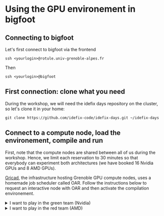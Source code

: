# Using the GPU environement in bigfoot
## Connecting to bigfoot
Let's first connect to bigfoot via the frontend

```shell
ssh <yourlogin>@rotule.univ-grenoble-alpes.fr
```
Then
```shell
ssh <yourlogin>@bigfoot
```

## First connection: clone what you need
During the workshop, we will need the idefix days repository on the cluster, so let's clone it in your home:
```shell
git clone https://github.com/idefix-code/idefix-days.git ~/idefix-days

```

## Connect to a compute node, load the environement, compile and run

First, note that the compute nodes are shared between all of us during the workshop. Hence, we limit each reservation to 30 minutes so that everybody can experiment both architectures (we have booked 16 Nvidia GPUs and 8 AMD GPUs).

[Gricad](https://gricad.univ-grenoble-alpes.fr), the infrastructure hosting Grenoble GPU compute nodes, uses a homemade job scheduler called OAR. Follow the instructions below to request an interactive node with OAR and then activate the compilation environement.

<details><summary>I want to play in the green team (Nvidia)</summary>
If a reservation is available (wednesday afternoon only):

```shell
oarsub -t inner=618673 -l nodes=1/gpu=1,walltime=0:30:0 -p "gpumodel='V100'" --project idefix-23 -I
```

... or without reservation (every other day):

```shell
oarsub -l nodes=1/gpu=1,walltime=0:30:0 -p "gpumodel='V100'" --project idefix-23 -I
```

You must then source the Nvidia environement

```shell
source ~/idefix-days/env/nvidia-gpu.sh
```

Then, you can compile the setup you want. Simply go to the setup directory of your choice (follow the tutorial), then configure the setup for your target:
```shell
cmake $IDEFIX_DIR $NVIDIA_FLAGS
```
and compile:
```shell
make -j 4
```
... and run!

```shell
./idefix
```
</p>
</details>
<details><summary>I want to play in the red team (AMD)</summary>
If a reservation is available (wednesday only):

```shell
oarsub -t inner=618674 -l nodes=1/gpu=1,walltime=0:30:0 -t amd --project idefix-23 -I
```

... or without reservation (every other day):

```shell
oarsub -l nodes=1/gpu=1,walltime=0:30:0 -t amd --project idefix-23 -I
```

You must then source the AMD environement

```shell
source ~/idefix-days/env/amd-gpu.sh
```

Then, in order to configure, compile or run the code, you need to use a particular environement with specific glibc and compiler. This is all done for you with the simple command

```shell
amd_shell
```

Note that you now enter a nix shell, with the proper AMD environement. From this point, you can configure and compile the setup of your choice. Simply go to the setup directory of your choice (follow the tutorial), then configure the setup for your target:

```shell
cmake $IDEFIX_DIR $AMD_FLAGS
```
and compile:
```shell
make -j 4
```
... and run!

```shell
./idefix
```
</p>
